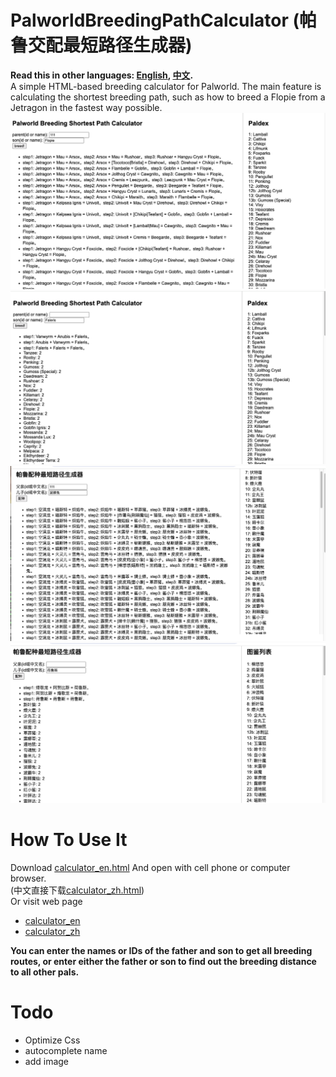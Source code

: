 # PalworldBreedingPathCalculator (帕鲁交配最短路径生成器)
**Read this in other languages: [English](README.md), [中文](README.zh.md).**
<br>
A simple HTML-based breeding calculator for Palworld. The main feature is calculating the shortest breeding path, such as how to breed a Flopie from a Jetragon in the fastest way possible.
![image](https://github.com/arceus-jia/PalworldBreedingPathCalculator/blob/main/en.png)
![image](https://github.com/arceus-jia/PalworldBreedingPathCalculator/blob/main/en2.png)
![image](https://github.com/arceus-jia/PalworldBreedingPathCalculator/blob/main/zh.png)
![image](https://github.com/arceus-jia/PalworldBreedingPathCalculator/blob/main/zh2.png)

# How To Use It
Download [calculator_en.html](https://github.com/arceus-jia/PalworldBreedingPathCalculator/blob/main/calculator_en.html) And open with cell phone or computer browser.
<br>
(中文直接下载[calculator_zh.html](https://github.com/arceus-jia/PalworldBreedingPathCalculator/blob/main/calculator_zh.html)) 
<br>
Or visit web page
- [calculator_en](https://arceus-jia.github.io/PalworldBreedingPathCalculator/calculator_en.html)
- [calculator_zh](https://arceus-jia.github.io/PalworldBreedingPathCalculator/calculator_zh.html)

<b>You can enter the names or IDs of the father and son to get all breeding routes, or enter either the father or son to find out the breeding distance to all other pals.</b>

# Todo
- Optimize Css
- autocomplete name
- add image
